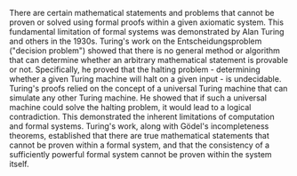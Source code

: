 There are certain mathematical statements and problems that cannot be proven or solved using formal proofs within a given axiomatic system. This fundamental limitation of formal systems was demonstrated by Alan Turing and others in the 1930s.
Turing's work on the Entscheidungsproblem ("decision problem") showed that there is no general method or algorithm that can determine whether an arbitrary mathematical statement is provable or not. Specifically, he proved that the halting problem - determining whether a given Turing machine will halt on a given input - is undecidable.
Turing's proofs relied on the concept of a universal Turing machine that can simulate any other Turing machine. He showed that if such a universal machine could solve the halting problem, it would lead to a logical contradiction. This demonstrated the inherent limitations of computation and formal systems.
Turing's work, along with Gödel's incompleteness theorems, established that there are true mathematical statements that cannot be proven within a formal system, and that the consistency of a sufficiently powerful formal system cannot be proven within the system itself.
